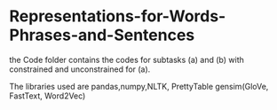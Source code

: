 # Representations-for-Words-Phrases-and-Sentences

the Code folder contains the codes for subtasks (a) and (b) with constrained and unconstrained for (a).

The libraries used are pandas,numpy,NLTK, PrettyTable gensim(GloVe, FastText, Word2Vec)
